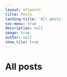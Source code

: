 ```yaml
---
layout: allposts
title: Posts
landing-title: 'All posts'
nav-menu: true
description: null
image: true
author: null
show_tile: true
---
```


<h1>All posts</h1>
